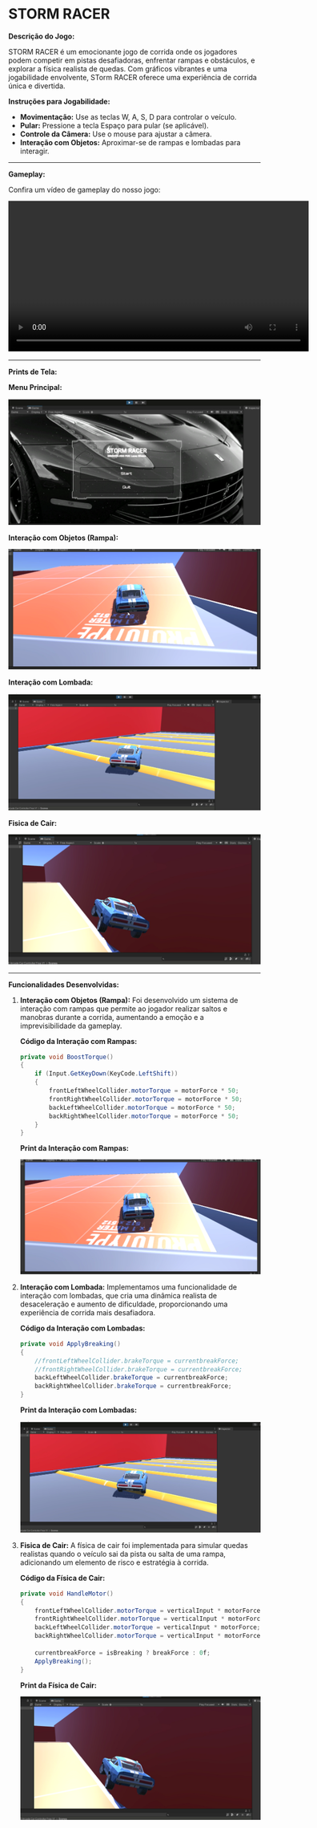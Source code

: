
# STORM RACER

**Descrição do Jogo:**

STORM RACER é um emocionante jogo de corrida onde os jogadores podem competir em pistas desafiadoras, enfrentar rampas e obstáculos, e explorar a física realista de quedas. Com gráficos vibrantes e uma jogabilidade envolvente, STorm RACER oferece uma experiência de corrida única e divertida.

**Instruções para Jogabilidade:**

- **Movimentação:** Use as teclas W, A, S, D para controlar o veículo.
- **Pular:** Pressione a tecla Espaço para pular (se aplicável).
- **Controle da Câmera:** Use o mouse para ajustar a câmera.
- **Interação com Objetos:** Aproximar-se de rampas e lombadas para interagir.

---

**Gameplay:**

Confira um vídeo de gameplay do nosso jogo:

<video width="600" controls>
  <source src="[GamePlay](https://we.tl/t-hYgNGuvtxR)" type="video/mp4">
  Your browser does not support the video tag.
</video>

---

**Prints de Tela:**

**Menu Principal:**

![Menu Principal](PRINTS/menu.png)

**Interação com Objetos (Rampa):**

![Interação com Objetos (Rampa)](PRINTS/interacao_objetos(rampa).png)

**Interação com Lombada:**

![Interação com Lombada](PRINTS/interacao_lombada.png)

**Fisica de Cair:**

![Fisica de Cair](PRINTS/fisica_cair.png)

---

**Funcionalidades Desenvolvidas:**

1. **Interação com Objetos (Rampa):**
   Foi desenvolvido um sistema de interação com rampas que permite ao jogador realizar saltos e manobras durante a corrida, aumentando a emoção e a imprevisibilidade da gameplay.

   **Código da Interação com Rampas:**
   ```csharp
   private void BoostTorque()
   {
       if (Input.GetKeyDown(KeyCode.LeftShift))
       {
           frontLeftWheelCollider.motorTorque = motorForce * 50;
           frontRightWheelCollider.motorTorque = motorForce * 50;
           backLeftWheelCollider.motorTorque = motorForce * 50;
           backRightWheelCollider.motorTorque = motorForce * 50;
       }
   }
   ```

   **Print da Interação com Rampas:**

   ![Interação com Objetos (Rampa)](PRINTS/interacao_objetos(rampa).png)

2. **Interação com Lombada:**
   Implementamos uma funcionalidade de interação com lombadas, que cria uma dinâmica realista de desaceleração e aumento de dificuldade, proporcionando uma experiência de corrida mais desafiadora.

   **Código da Interação com Lombadas:**
   ```csharp
   private void ApplyBreaking()
   {
       //frontLeftWheelCollider.brakeTorque = currentbreakForce;
       //frontRightWheelCollider.brakeTorque = currentbreakForce;
       backLeftWheelCollider.brakeTorque = currentbreakForce;
       backRightWheelCollider.brakeTorque = currentbreakForce;
   }
   ```

   **Print da Interação com Lombadas:**

   ![Interação com Lombada](PRINTS/interacao_lombada.png)

3. **Fisica de Cair:**
   A física de cair foi implementada para simular quedas realistas quando o veículo sai da pista ou salta de uma rampa, adicionando um elemento de risco e estratégia à corrida.

   **Código da Física de Cair:**
   ```csharp
   private void HandleMotor()
   {
       frontLeftWheelCollider.motorTorque = verticalInput * motorForce;
       frontRightWheelCollider.motorTorque = verticalInput * motorForce;
       backLeftWheelCollider.motorTorque = verticalInput * motorForce;
       backRightWheelCollider.motorTorque = verticalInput * motorForce;

       currentbreakForce = isBreaking ? breakForce : 0f;
       ApplyBreaking();  
   }
   ```

   **Print da Física de Cair:**

   ![Fisica de Cair](PRINTS/fisica_cair.png)
